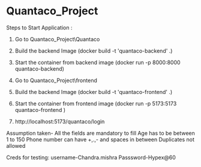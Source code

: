 # Quantaco_Project

Steps to Start Application :

1. Go to Quantaco_Project\Quantaco 
2. Build the backend Image  (docker build -t 'quantaco-backend' .)
3. Start the container from backend image  (docker run -p 8000:8000 quantaco-backend)

4. Go to Quantaco_Project\frontend 
5. Build the backend Image  (docker build -t 'quantaco-frontend' .)
6. Start the container from frontend image  (docker run -p 5173:5173 quantaco-frontend )

7. http://localhost:5173/quantaco/login

Assumption taken-
All the fields are mandatory to fill
Age has to be between 1 to 150 
Phone number can have +,.,- and spaces in between 
Duplicates not allowed 


Creds for testing:
username-Chandra.mishra
Passsword-Hypex@60


